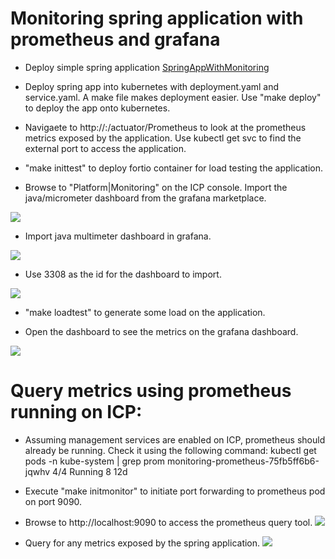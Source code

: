 # Monitoring spring application with prometheus and grafana

- Deploy simple spring application [SpringAppWithMonitoring](Common/SpringAppWithMonitoring)

- Deploy spring app into kubernetes with deployment.yaml and service.yaml. A make file makes deployment easier. Use "make deploy" to deploy the app onto kubernetes.

- Navigaete to http://<proxy-ip>:<port>/actuator/Prometheus to look at the prometheus metrics exposed by the application. Use kubectl get svc to find the external port to access the application.

- "make inittest" to deploy fortio container for load testing the application.

- Browse to "Platform|Monitoring" on the ICP console. Import the java/micrometer dashboard from the
grafana marketplace.

![](https://user-images.githubusercontent.com/13202504/51103212-ef4ab880-1807-11e9-8d00-fad95b8c528b.png)

- Import java multimeter dashboard in grafana.

![](https://user-images.githubusercontent.com/13202504/51103499-ec9c9300-1808-11e9-8383-587746990c27.png)

- Use 3308 as the id for the dashboard to import.

![](https://user-images.githubusercontent.com/13202504/51103606-6e8cbc00-1809-11e9-8b47-8c3c10a4ef3a.png)

- "make loadtest" to generate some load on the application.

- Open the dashboard to see the metrics on the grafana dashboard.

![](https://user-images.githubusercontent.com/13202504/51103815-1efac000-180a-11e9-8ec8-fafecd9a968c.png)

# Query metrics using prometheus running on ICP:

- Assuming management services are enabled on ICP, prometheus should already be running. Check it using the following command: 
kubectl get pods -n kube-system | grep prom
monitoring-prometheus-75fb5ff6b6-jqwhv                            4/4     Running            8          12d

- Execute "make initmonitor" to initiate port forwarding to prometheus pod on port 9090.

- Browse to http://localhost:9090 to access the prometheus query tool.
![](https://user-images.githubusercontent.com/13202504/51108120-1066d580-1817-11e9-9b27-dff42a19c7e8.png)

- Query for any metrics exposed by the spring application.
![](https://user-images.githubusercontent.com/13202504/51108160-39876600-1817-11e9-8ce7-d506e10f2e65.png)

